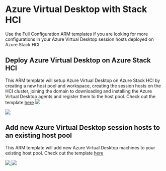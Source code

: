 # Azure Virtual Desktop with Stack HCI

Use the Full Configuration ARM templates if you are looking for more configurations in your Azure Virtual Desktop session hosts deployed on Azure Stack HCI.

## Deploy  Azure Virtual Desktop on Azure Stack HCI
This ARM template will setup Azure Virtual Desktop on Azure Stack HCI by creating a new host pool and workspace, creating the session hosts on the HCI cluster, joining the domain to downloading and installing the Azure Virtual Desktop agents and register them to the host pool.
Check out the template [here](https://raw.githubusercontent.com/Azure/RDS-Templates/master/ARM-wvd-templates/HCI/QuickDeploy/CreateHciHostpoolQuickDeployTemplate.json)
<a  href="https://portal.azure.com/#create/Microsoft.Template/uri/https%3A%2F%2Fgithub.com%2FAzure%2FRDS-Templates%2Fblob%2Fmaster%2FARM-wvd-templates%2FHCI%2FQuickDeploy%2FCreateHciHostpoolQuickDeployTemplate.json"  target="_blank">
	<img  src="http://azuredeploy.net/deploybutton.png"/>
</a>

<a  href="http://armviz.io/#/?load=https%3A%2F%2Fgithub.com%2FAzure%2FRDS-Templates%2Fblob%2Fmaster%2FARM-wvd-templates%2FHCI%2FQuickDeploy%2FCreateHciHostpoolQuickDeployTemplate.json"  target="_blank">
<img  src="http://armviz.io/visualizebutton.png"/>
</a>

## Add new Azure Virtual Desktop session hosts to an existing host pool
This ARM template will add new Azure Virtual Desktop machines to your existing host pool.
Check out the template [here](https://raw.githubusercontent.com/Azure/RDS-Templates/master/ARM-wvd-templates/HCI/QuickDeploy/AddHciVirtualMachinesQuickDeployTemplate.json)

<a  href="https://portal.azure.com/#create/Microsoft.Template/uri/https://github.com/Azure/RDS-Templates/blob/master/ARM-wvd-templates/HCI/QuickDeploy/AddHciVirtualMachinesQuickDeployTemplate.json"  target="_blank">
	<img  src="http://azuredeploy.net/deploybutton.png"/>
</a>

<a  href="http://armviz.io/#/?load=https://github.com/Azure/RDS-Templates/blob/master/ARM-wvd-templates/HCI/QuickDeploy/AddHciVirtualMachinesQuickDeployTemplate.json"  target="_blank">
	<img  src="http://armviz.io/visualizebutton.png"/>
</a>